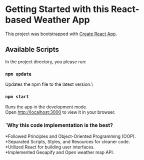 # Getting Started with this React-based Weather App

This project was bootstrapped with [Create React App](https://github.com/facebook/create-react-app).

## Available Scripts

In the project directory, you please run:

### `npm update`

Updates the npm file to the latest version.\

### `npm start`

Runs the app in the development mode.\
Open [http://localhost:3000](http://localhost:3000) to view it in your browser.


### `Why this code implementation is the best?
*Followed Principles and Object-Oriented Programming (OOP).\
*Separated Scripts, Styles, and Resources for cleaner code.\
*Utilized React for building user interfaces.\
*Implemented Geoapify and Open weather map API.
